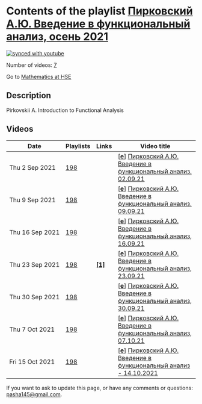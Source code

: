# Contents of the playlist [Пирковский А.Ю. Введение в функциональный анализ, осень 2021](https://www.youtube.com/playlist?list=PLq3E5oubNNoCK1cpq1dm4shuyWrqB-v7a)

[![synced with youtube](https://img.shields.io/github/last-commit/mathphysschool/mathphysschool.github.io/autoupdate1?label=synced%20with%20youtube)](https://github.com/mathphysschool/mathphysschool.github.io/commits/autoupdate1)

Number of videos: [7](#videos)

Go to [Mathematics at HSE](../README.md)

## Description

Pirkovskii A. Introduction to Functional Analysis

## Videos

|Date|Playlists|Links|Video title|
|---|---|---|---|
| Thu&nbsp;2&nbsp;Sep&nbsp;2021 | [198](../playlists/198 "Пирковский А.Ю. Введение в функциональный анализ, осень 2021") |  | [[**e**](https://studio.youtube.com/video/BEIDYrPxRac/edit "Edit")] [Пирковский А.Ю. Введение в функциональный анализ. 02.09.21](https://www.youtube.com/watch?v=BEIDYrPxRac&list=PLq3E5oubNNoCK1cpq1dm4shuyWrqB-v7a "Pirkovskii A. Introduction to Functional Analysis. 02.09.21") |
| Thu&nbsp;9&nbsp;Sep&nbsp;2021 | [198](../playlists/198 "Пирковский А.Ю. Введение в функциональный анализ, осень 2021") |  | [[**e**](https://studio.youtube.com/video/3yyGbCPPzhs/edit "Edit")] [Пирковский А.Ю. Введение в функциональный анализ. 09.09.21](https://www.youtube.com/watch?v=3yyGbCPPzhs&list=PLq3E5oubNNoCK1cpq1dm4shuyWrqB-v7a "звук появится на 6.25 минуте&#013;The sound appears at 6:25. Sorry about that. Anyway, I repeated everything from the very beginning after having turned on the sound.") |
| Thu&nbsp;16&nbsp;Sep&nbsp;2021 | [198](../playlists/198 "Пирковский А.Ю. Введение в функциональный анализ, осень 2021") |  | [[**e**](https://studio.youtube.com/video/__PVbIzSnYs/edit "Edit")] [Пирковский А.Ю. Введение в функциональный анализ, 16.09.21](https://www.youtube.com/watch?v=__PVbIzSnYs&list=PLq3E5oubNNoCK1cpq1dm4shuyWrqB-v7a) |
| Thu&nbsp;23&nbsp;Sep&nbsp;2021 | [198](../playlists/198 "Пирковский А.Ю. Введение в функциональный анализ, осень 2021") | [**[1]**](https://youtube.com/playlist?list=PLq3E5oubNNoDo_hwwK0q9O-wp_NqqHqj_) | [[**e**](https://studio.youtube.com/video/vBTP51gWTvg/edit "Edit")] [Пирковский А.Ю. Введение в функциональный анализ, 23.09.21](https://www.youtube.com/watch?v=vBTP51gWTvg&list=PLq3E5oubNNoCK1cpq1dm4shuyWrqB-v7a "Плохой звук: преподаватель не включил микрофон&#013;Poor sound; sorry about that. You can find essentially the same material (with sound!) in Lectures 4 and 5 here: https://youtube.com/playlist?list=PLq3E5oubNNoDo&#95;hwwK0q9O-wp&#95;NqqHqj&#95;") |
| Thu&nbsp;30&nbsp;Sep&nbsp;2021 | [198](../playlists/198 "Пирковский А.Ю. Введение в функциональный анализ, осень 2021") |  | [[**e**](https://studio.youtube.com/video/Hhh1jgi10c4/edit "Edit")] [Пирковский А.Ю. Введение в функциональный анализ, 30.09.21](https://www.youtube.com/watch?v=Hhh1jgi10c4&list=PLq3E5oubNNoCK1cpq1dm4shuyWrqB-v7a) |
| Thu&nbsp;7&nbsp;Oct&nbsp;2021 | [198](../playlists/198 "Пирковский А.Ю. Введение в функциональный анализ, осень 2021") |  | [[**e**](https://studio.youtube.com/video/7nS5F9cKB8U/edit "Edit")] [Пирковский А.Ю. Введение в функциональный анализ, 07.10.21](https://www.youtube.com/watch?v=7nS5F9cKB8U&list=PLq3E5oubNNoCK1cpq1dm4shuyWrqB-v7a "В конце лекции нет звука") |
| Fri&nbsp;15&nbsp;Oct&nbsp;2021 | [198](../playlists/198 "Пирковский А.Ю. Введение в функциональный анализ, осень 2021") |  | [[**e**](https://studio.youtube.com/video/NBu8P_9VYVM/edit "Edit")] [Пирковский А.Ю. Введение в функциональный анализ - 14.10.2021](https://www.youtube.com/watch?v=NBu8P_9VYVM&list=PLq3E5oubNNoCK1cpq1dm4shuyWrqB-v7a "Введение в функциональный анализ&#013;Факультет математики&#013;Пирковский Алексей Юльевич&#013;Язык: английский") |


 If you want to ask to update this page, or have any comments or questions: <pasha145@gmail.com>.